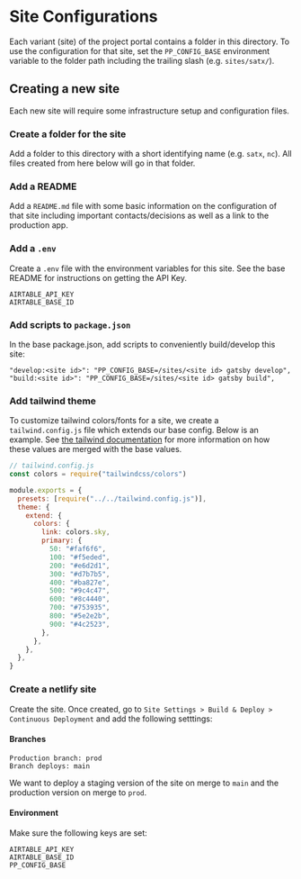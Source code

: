 # Site Configurations

Each variant (site) of the project portal contains a folder in this directory. To use the configuration for that site, set the `PP_CONFIG_BASE` environment variable to the folder path including the trailing slash (e.g. `sites/satx/`).

## Creating a new site

Each new site will require some infrastructure setup and configuration files.

### Create a folder for the site

Add a folder to this directory with a short identifying name (e.g. `satx`, `nc`). All files created from here below will go in that folder.

### Add a README

Add a `README.md` file with some basic information on the configuration of that site including important contacts/decisions as well as a link to the production app.

### Add a `.env`

Create a `.env` file with the environment variables for this site. See the base README for instructions on getting the API Key.

```
AIRTABLE_API_KEY
AIRTABLE_BASE_ID
```

### Add scripts to `package.json`

In the base package.json, add scripts to conveniently build/develop this site:

```
"develop:<site id>": "PP_CONFIG_BASE=/sites/<site id> gatsby develop",
"build:<site id>": "PP_CONFIG_BASE=/sites/<site id> gatsby build",
```

### Add tailwind theme

To customize tailwind colors/fonts for a site, we create a `tailwind.config.js` file which extends our base config. Below is an example. See [the tailwind documentation](https://tailwindcss.com/docs/presets#how-configurations-are-merged) for more information on how these values are merged with the base values.

```js
// tailwind.config.js
const colors = require("tailwindcss/colors")

module.exports = {
  presets: [require("../../tailwind.config.js")],
  theme: {
    extend: {
      colors: {
        link: colors.sky,
        primary: {
          50: "#faf6f6",
          100: "#f5eded",
          200: "#e6d2d1",
          300: "#d7b7b5",
          400: "#ba827e",
          500: "#9c4c47",
          600: "#8c4440",
          700: "#753935",
          800: "#5e2e2b",
          900: "#4c2523",
        },
      },
    },
  },
}
```

### Create a netlify site

Create the site. Once created, go to `Site Settings > Build & Deploy > Continuous Deployment` and add the following setttings:

#### Branches

```
Production branch: prod
Branch deploys: main
```

We want to deploy a staging version of the site on merge to `main` and the production version on merge to `prod`.

#### Environment

Make sure the following keys are set:

```
AIRTABLE_API_KEY
AIRTABLE_BASE_ID
PP_CONFIG_BASE
```
